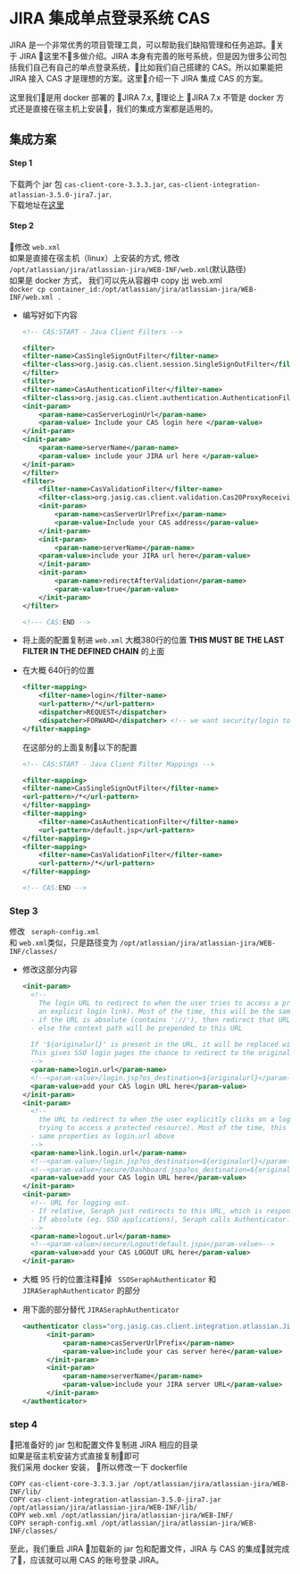 # JIRA 集成单点登录系统 CAS


JIRA 是一个非常优秀的项目管理工具，可以帮助我们缺陷管理和任务追踪。关于 JIRA 这里不多做介绍。JIRA 本身有完善的账号系统，但是因为很多公司包括我们自己有自己的单点登录系统，比如我们自己搭建的 CAS。所以如果能把 JIRA 接入 CAS 才是理想的方案。这里介绍一下 JIRA 集成 CAS 的方案。

这里我们是用 docker 部署的 JIRA 7.x, 理论上 JIRA 7.x 不管是 docker 方式还是直接在宿主机上安装，我们的集成方案都是适用的。

## 集成方案

#### Step 1  
下载两个 jar 包 `cas-client-core-3.3.3.jar`, `cas-client-integration-atlassian-3.5.0-jira7.jar`.  
下载地址在[这里](https://bitbucket.org/mbrown_ascend/jira-cas-integration/downloads/)

#### Step 2  
修改 `web.xml`    
如果是直接在宿主机（linux）上安装的方式, 修改 `/opt/atlassian/jira/atlassian-jira/WEB-INF/web.xml`(默认路径)  
如果是 docker 方式， 我们可以先从容器中 copy 出 web.xml  
`docker cp container_id:/opt/atlassian/jira/atlassian-jira/WEB-INF/web.xml .`   

* 编写好如下内容  

    ```xml
    <!-- CAS:START - Java Client Filters -->
    
    <filter>
    <filter-name>CasSingleSignOutFilter</filter-name>
    <filter-class>org.jasig.cas.client.session.SingleSignOutFilter</filter-class>
    </filter>
    <filter>
    <filter-name>CasAuthenticationFilter</filter-name>
    <filter-class>org.jasig.cas.client.authentication.AuthenticationFilter</filter-class>
    <init-param>
        <param-name>casServerLoginUrl</param-name>
        <param-value> Include your CAS login here </param-value>
    </init-param>
    <init-param>
        <param-name>serverName</param-name>
        <param-value> include your JIRA url here </param-value>
    </init-param>
    </filter>
    <filter>
        <filter-name>CasValidationFilter</filter-name>
        <filter-class>org.jasig.cas.client.validation.Cas20ProxyReceivingTicketValidationFilter</filter-class>
        <init-param>
            <param-name>casServerUrlPrefix</param-name>
            <param-value>Include your CAS address</param-value>
        </init-param>
        <init-param>
            <param-name>serverName</param-name>
        <param-value>include your JIRA url here</param-value>
        </init-param>
        <init-param>
            <param-name>redirectAfterValidation</param-name>
            <param-value>true</param-value>
        </init-param>
    </filter>
    
    <!--- CAS:END -->
    ```

* 将上面的配置复制进 `web.xml` 大概380行的位置 **THIS MUST BE THE LAST FILTER IN THE DEFINED CHAIN**  的上面 
* 在大概 640行的位置
    ```xml
    <filter-mapping>
        <filter-name>login</filter-name>
        <url-pattern>/*</url-pattern>
        <dispatcher>REQUEST</dispatcher>
        <dispatcher>FORWARD</dispatcher> <!-- we want security/login to be applied after urlrewrites, for example -->
    </filter-mapping>
   ```
  在这部分的上面复制以下的配置  
    ```xml
    <!-- CAS:START - Java Client Filter Mappings -->
 
    <filter-mapping>
    <filter-name>CasSingleSignOutFilter</filter-name>
    <url-pattern>/*</url-pattern>
    </filter-mapping>
    <filter-mapping>
        <filter-name>CasAuthenticationFilter</filter-name>
        <url-pattern>/default.jsp</url-pattern>
    </filter-mapping>
    <filter-mapping>
        <filter-name>CasValidationFilter</filter-name>
        <url-pattern>/*</url-pattern>
    </filter-mapping>
    
    <!-- CAS:END -->
  ```

### Step 3  
修改 ` seraph-config.xml`  
和 `web.xml`类似，只是路径变为 `/opt/atlassian/jira/atlassian-jira/WEB-INF/classes/`

* 修改这部分内容 
  
  ```xml
  <init-param>
    <!--
      The login URL to redirect to when the user tries to access a protected resource (rather than clicking on
      an explicit login link). Most of the time, this will be the same value as 'link.login.url'.
    - if the URL is absolute (contains '://'), then redirect that URL (for SSO applications)
    - else the context path will be prepended to this URL
 
    If '${originalurl}' is present in the URL, it will be replaced with the URL that the user requested.
    This gives SSO login pages the chance to redirect to the original page
    -->
    <param-name>login.url</param-name>
    <!--<param-value>/login.jsp?os_destination=${originalurl}</param-value>-->
    <param-value>add your CAS login URL here</param-value>
  </init-param>
  <init-param>
    <!--
      the URL to redirect to when the user explicitly clicks on a login link (rather than being redirected after
      trying to access a protected resource). Most of the time, this will be the same value as 'login.url'.
    - same properties as login.url above
    -->
    <param-name>link.login.url</param-name>
    <!--<param-value>/login.jsp?os_destination=${originalurl}</param-value>-->
    <!--<param-value>/secure/Dashboard.jspa?os_destination=${originalurl}</param-value>-->
    <param-value>add your CAS login URL here</param-value>
  </init-param>
  <init-param>
    <!-- URL for logging out.
    - If relative, Seraph just redirects to this URL, which is responsible for calling Authenticator.logout().
    - If absolute (eg. SSO applications), Seraph calls Authenticator.logout() and redirects to the URL
    -->
    <param-name>logout.url</param-name>
    <!--<param-value>/secure/Logout!default.jspa</param-value>-->
    <param-value>add your CAS LOGOUT URL here</param-value>
  </init-param>
  ```

* 大概 95 行的位置注释掉 ` SSOSeraphAuthenticator` 和 `JIRASeraphAuthenticator` 的部分  
* 用下面的部分替代 `JIRASeraphAuthenticator`  
  ```xml
  <authenticator class="org.jasig.cas.client.integration.atlassian.Jira7CasAuthenticator">
        <init-param>
            <param-name>casServerUrlPrefix</param-name>
            <param-value>include your cas server here</param-value>
        </init-param>
        <init-param>
            <param-name>serverName</param-name>
            <param-value>include your JIRA server URL</param-value>
        </init-param>
  </authenticator>
  ```
### step 4  
把准备好的 jar 包和配置文件复制进 JIRA 相应的目录  
如果是宿主机安装方式直接复制即可  
我们采用 docker 安装， 所以修改一下 dockerfile 
```
COPY cas-client-core-3.3.3.jar /opt/atlassian/jira/atlassian-jira/WEB-INF/lib/
COPY cas-client-integration-atlassian-3.5.0-jira7.jar /opt/atlassian/jira/atlassian-jira/WEB-INF/lib/
COPY web.xml /opt/atlassian/jira/atlassian-jira/WEB-INF/
COPY seraph-config.xml /opt/atlassian/jira/atlassian-jira/WEB-INF/classes/
```  
至此，我们重启 JIRA 加载新的 jar 包和配置文件，JIRA 与 CAS 的集成就完成了，应该就可以用 CAS 的账号登录 JIRA。

